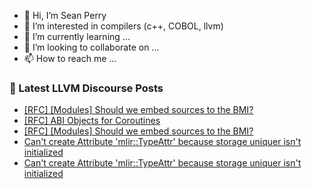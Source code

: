 - 👋 Hi, I’m Sean Perry
- 👀 I’m interested in compilers (c++, COBOL, llvm)
- 🌱 I’m currently learning ...
- 💞️ I’m looking to collaborate on ...
- 📫 How to reach me ...

<!---
s66perry/s66perry is a ✨ special ✨ repository because its `README.md` (this file) appears on your GitHub profile.
You can click the Preview link to take a look at your changes.
--->
### 📕 Latest LLVM Discourse Posts

<!-- DISCOURSE-LLVM:START -->
- [[RFC] [Modules] Should we embed sources to the BMI?](https://discourse.llvm.org/t/rfc-modules-should-we-embed-sources-to-the-bmi/81029?page=2#post_22)
- [[RFC] ABI Objects for Coroutines](https://discourse.llvm.org/t/rfc-abi-objects-for-coroutines/81057#post_2)
- [[RFC] [Modules] Should we embed sources to the BMI?](https://discourse.llvm.org/t/rfc-modules-should-we-embed-sources-to-the-bmi/81029?page=2#post_21)
- [Can&#39;t create Attribute &#39;mlir::TypeAttr&#39; because storage uniquer isn&#39;t initialized](https://discourse.llvm.org/t/cant-create-attribute-mlir-typeattr-because-storage-uniquer-isnt-initialized/81069#post_3)
- [Can&#39;t create Attribute &#39;mlir::TypeAttr&#39; because storage uniquer isn&#39;t initialized](https://discourse.llvm.org/t/cant-create-attribute-mlir-typeattr-because-storage-uniquer-isnt-initialized/81069#post_2)
<!-- DISCOURSE-LLVM:END -->
